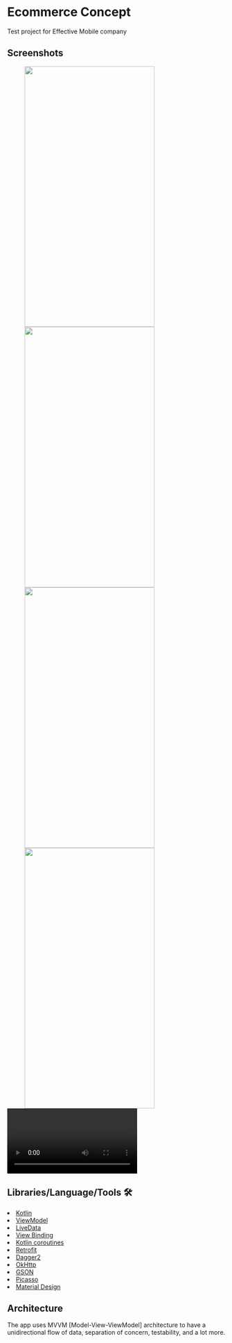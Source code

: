 # Ecommerce Concept

Test project for Effective Mobile company

## Screenshots

<img src="https://user-images.githubusercontent.com/96004385/202688512-50afa4f3-8bfd-4f5d-9fe7-cbf0b0bf057b.png" height="600" width="300" hspace="40"><img src="https://user-images.githubusercontent.com/96004385/202688528-36d1d526-e4e3-4963-b4db-a35640910564.png" height="600" width="300" hspace="40">
<img src="https://user-images.githubusercontent.com/96004385/202688524-89a4a943-4cd7-4ef7-8a87-732909b7af2d.png" height="600" width="300" hspace="40"><img src="https://user-images.githubusercontent.com/96004385/202688521-9565a360-1022-4d2e-9d53-78a3e199d21c.png" height="600" width="300" hspace="40">
<video src="https://user-images.githubusercontent.com/96004385/202694454-bc1838ef-97aa-48e3-b988-2b28969164e0.mp4" controls="controls" style="max-width: 730px;"></video>

## Libraries/Language/Tools 🛠

<li><a href="https://developer.android.com/kotlin">Kotlin</a></li>
<li><a href="https://developer.android.com/topic/libraries/architecture/viewmodel">ViewModel</a></li>
<li><a href="https://developer.android.com/topic/libraries/architecture/livedata">LiveData</a></li>
<li><a href="https://developer.android.com/topic/libraries/view-binding">View Binding</a></li>
<li><a href="https://developer.android.com/kotlin/coroutines">Kotlin coroutines</a></li>
<li><a href="https://square.github.io/retrofit/">Retrofit</a></li>
<li><a href="https://developer.android.com/training/dependency-injection/dagger-basics">Dagger2</a></li>
<li><a href="https://github.com/square/okhttp">OkHttp</a></li>
<li><a href="https://github.com/google/gson">GSON</a></li>
<li><a href="https://github.com/square/picasso">Picasso</a></li>
<li><a href="https://material.io/develop/android/docs/getting-started/">Material Design</a></li>

## Architecture
The app uses MVVM [Model-View-ViewModel] architecture to have a unidirectional flow of data, separation of concern, testability, and a lot more.
